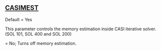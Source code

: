 ## [CASIMEST](https://nexus.hexagon.com/documentationcenter/bundle/MSC_Nastran_2022.4/page/Nastran_Combined_Book/qrg/parameters/TOC.CASIMEST.xhtml)

Default = Yes

This parameter controls the memory estimation inside CASI iterative solver. (SOL 101, SOL 400 and SOL 200)

= No; Turns off memory estimation.


